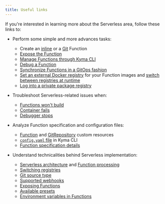 ```yaml
---
title: Useful links
---
```


If you're interested in learning more about the Serverless area, follow these links to:

- Perform some simple and more advances tasks:

  - Create an [inline](../../../03-tutorials/00-serverless/svls-01-create-inline-function.md) or a [Git](../../../03-tutorials/00-serverless/svls-02-create-git-function.md) Function
  - [Expose the Function](../../../03-tutorials/00-serverless/svls-03-expose-function.md)
  - [Manage Functions through Kyma CLI](../../../03-tutorials/00-serverless/svls-04-manage-functions-with-kyma-cli.md)
  - [Debug a Function](../../../03-tutorials/00-serverless/svls-05-debug-function.md)
  - [Synchronize Functions in a GitOps fashion](../../../03-tutorials/00-serverless/svls-06-sync-function-with-gitops.md)
  - [Set an external Docker registry](../../../03-tutorials/00-serverless/svls-07-set-external-registry.md) for your Function images and [switch between registries at runtime](../../../03-tutorials/00-serverless/svls-08-switch-to-external-registry.md)
  - [Log into a private package registry](../../../03-tutorials/00-serverless/svls-09-log-into-private-packages-registry.md)

- Troubleshoot Serverless-related issues when:

   - [Functions won't build](../../../04-operation-guides/troubleshooting/svls-01-cannot-build-functions.md)
   - [Container fails](../../../04-operation-guides/troubleshooting/svls-02-failing-function-container.md)
   - [Debugger stops](../../../04-operation-guides/troubleshooting/svls-03-function-debugger-in-strange-location.md)

- Analyze Function specification and configuration files:

  - [Function](../../../05-technical-reference/00-custom-resources/svls-01-function.md) and [GitRepository](../../../05-technical-reference/00-custom-resources/svls-02-gitrepository.md) custom resources
  - [`config.yaml` file](../../../05-technical-reference/svls-06-function-configuration-file.md) in Kyma CLI
  - [Function specification details](../../../05-technical-reference/svls-08-function-specification.md)

- Understand technicalities behind Serverless implementation:

  - [Serverless architecture](../../../05-technical-reference/00-architecture/svls-01-architecture.md) and [Function processing](../../../05-technical-reference/svls-02-function-processing-stages.md)
  - [Switching registries](../../../05-technical-reference/svls-03-switching-registries.md)
  - [Git source type](../../../05-technical-reference/svls-04-git-source-type.md)
  - [Supported webhooks](../../../05-technical-reference/svls-07-supported-webhooks.md)
  - [Exposing Functions](../../../05-technical-reference/svls-05-exposing-functions.md)
  - [Available presets](../../../05-technical-reference/svls-09-available-presets.md)
  - [Environment variables in Functions](../../../05-technical-reference/00-configuration-parameters/svls-02-environment-variables.md)
